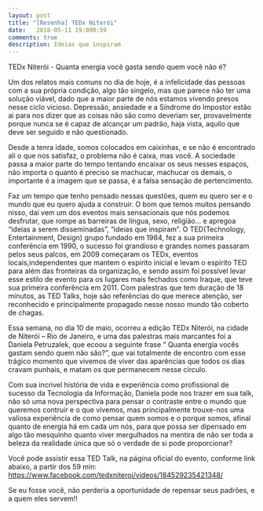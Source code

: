 ```yaml
---
layout: post
title: "[Resenha] TEDx Niterói"
date:   2018-05-11 19:000:59
comments: true
description: Ideias que inspiram
---
```

TEDx Niterói  -  Quanta energia você gasta sendo quem você não é?
    
Um dos relatos mais comuns no dia de hoje, é a infelicidade das pessoas com a sua própria condição, algo tão singelo, mas que parece não ter uma solução viável,  dado que a maior parte de nós estamos vivendo presos nesse ciclo vicioso. Depressão, ansiedade e a Síndrome do Impostor estão ai para nos dizer que as coisas não são como deveriam ser, provavelmente porque nunca se é capaz de alcançar um padrão, haja vista, aquilo que deve ser seguido e não questionado.
	
Desde a tenra idade, somos colocados em caixinhas, e se não é encontrado ali o que nos satisfaz, o problema não é caixa, mas você. A sociedade passa a maior parte do tempo tentando encaixar os seus nesses espaços, não importa o quanto é preciso se machucar, machucar os demais, o importante é a imagem que se passa, é a falsa sensação de pertencimento.

Faz um tempo que tenho pensado nessas questões, quem eu quero ser e o mundo que eu quero ajuda a construir. O bom que temos muitos pensando nisso, daí vem um dos eventos mais sensacionais que nós podemos desfrutar, que rompe as barreiras de língua, sexo, religião… e apregoa “ideias a serem disseminadas”, “ideias que inspiram”.  O TED(Technology, Entertainment, Design) grupo fundado em 1984, fez a sua primeira conferência em 1990, o sucesso foi grandioso e grandes nomes passaram pelos seus palcos, em 2009 começaram os TEDx, eventos locais,independentes que mantem o espirito inicial e levam o espirito TED para além das fronteiras da organização, e sendo assim foi possível levar esse estilo de evento para os lugares mais fechados como Iraque, que teve sua primeira conferência em 2011. Com palestras que tem duração de 18 minutos, as TED Talks, hoje são referências do que merece atenção, ser reconhecido e principalmente propagado nesse nosso mundo tão coberto de chagas.
	
Essa semana, no dia 10 de maio, ocorreu a edição TEDx Niterói, na cidade de Niterói – Rio de Janeiro, e uma das palestras mais marcantes foi a Daniela Petruzalek, que ecoou a seguinte frase “ Quanta energia vocês gastam sendo quem não são?”, que vai totalmente de encontro com esse trágico momento que vivemos de viver das aparências que todos os dias cravam punhais, e matam os que permanecem nesse círculo. 
	
Com sua incrivel história de vida e experiência como profissional de sucesso da Tecnologia da Informação, Daniela pode nos trazer em sua talk, não só uma nova perspectiva para pensar o contraste entre o mundo que queremos contruir e o que vivemos, mas principalmente trouxe-nos uma valiosa experiência de como pensar quem somos e o porque somos, afinal quanto de energia há em cada um nós, para que possa ser dipensado em algo tão mesquinho quanto viver mergulhados na mentira de não ser toda a beleza da realidade única que só o verdade de si pode proporcionar?


Você pode assistir essa TED Talk, na página oficial do evento, conforme link abaixo, a partir dos 59 min:
    https://www.facebook.com/tedxniteroi/videos/184529235421348/

Se eu fosse você, não perderia a oportunidade de repensar seus padrões, e a quem eles servem!!